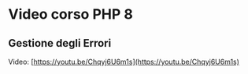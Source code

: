 # Video corso PHP 8

## Gestione degli Errori

Video: [https://youtu.be/Chqyj6U6m1s](https://youtu.be/Chqyj6U6m1s)
